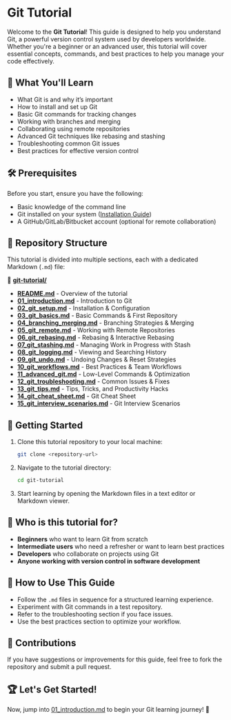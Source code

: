 # Git Tutorial

Welcome to the **Git Tutorial**! This guide is designed to help you understand Git, a powerful version control system used by developers worldwide. Whether you're a beginner or an advanced user, this tutorial will cover essential concepts, commands, and best practices to help you manage your code effectively.

## 📌 What You'll Learn
- What Git is and why it’s important
- How to install and set up Git
- Basic Git commands for tracking changes
- Working with branches and merging
- Collaborating using remote repositories
- Advanced Git techniques like rebasing and stashing
- Troubleshooting common Git issues
- Best practices for effective version control

## 🛠 Prerequisites
Before you start, ensure you have the following:
- Basic knowledge of the command line
- Git installed on your system ([Installation Guide](./02_git_setup.md))
- A GitHub/GitLab/Bitbucket account (optional for remote collaboration)

## 📂 Repository Structure
This tutorial is divided into multiple sections, each with a dedicated Markdown (`.md`) file:


📁 **[git-tutorial/](git-tutorial/)**
- **[README.md](git-tutorial/README.md)** - Overview of the tutorial  
- **[01_introduction.md](01_introduction.md)** - Introduction to Git  
- **[02_git_setup.md](02_git_setup.md)** - Installation & Configuration  
- **[03_git_basics.md](03_git_basics.md)** - Basic Commands & First Repository  
- **[04_branching_merging.md](04_branching_merging.md)** - Branching Strategies & Merging  
- **[05_git_remote.md](05_git_remote.md)** - Working with Remote Repositories  
- **[06_git_rebasing.md](06_git_rebasing.md)** - Rebasing & Interactive Rebasing  
- **[07_git_stashing.md](07_git_stashing.md)** - Managing Work in Progress with Stash  
- **[08_git_logging.md](08_git_logging.md)** - Viewing and Searching History  
- **[09_git_undo.md](09_git_undo.md)** - Undoing Changes & Reset Strategies  
- **[10_git_workflows.md](10_git_workflows.md)** - Best Practices & Team Workflows  
- **[11_advanced_git.md](11_advanced_git.md)** - Low-Level Commands & Optimization  
- **[12_git_troubleshooting.md](12_git_troubleshooting.md)** - Common Issues & Fixes  
- **[13_git_tips.md](13_git_tips.md)** - Tips, Tricks, and Productivity Hacks  
- **[14_git_cheat_sheet.md](14_git_cheat_sheet.md)** - Git Cheat Sheet  
- **[15_git_interview_scenarios.md](15_git_interview_scenarios.md)** - Git Interview Scenarios

## 🚀 Getting Started
1. Clone this tutorial repository to your local machine:
   ```sh
   git clone <repository-url>
   ```
2. Navigate to the tutorial directory:
   ```sh
   cd git-tutorial
   ```
3. Start learning by opening the Markdown files in a text editor or Markdown viewer.

## 🎯 Who is this tutorial for?
- **Beginners** who want to learn Git from scratch
- **Intermediate users** who need a refresher or want to learn best practices
- **Developers** who collaborate on projects using Git
- **Anyone working with version control in software development**

## 📖 How to Use This Guide
- Follow the `.md` files in sequence for a structured learning experience.
- Experiment with Git commands in a test repository.
- Refer to the troubleshooting section if you face issues.
- Use the best practices section to optimize your workflow.

## 📝 Contributions
If you have suggestions or improvements for this guide, feel free to fork the repository and submit a pull request.

## 🏆 Let's Get Started!
Now, jump into [01_introduction.md](./01_introduction.md) to begin your Git learning journey! 🚀

